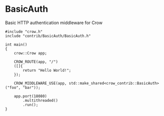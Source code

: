 BasicAuth
=========

Basic HTTP authentication middleware for Crow

    #include "crow.h"
    include "contrib/BasicAuth/BasicAuth.h"
    
    int main()
    {
        crow::Crow app;
    
        CROW_ROUTE(app, "/")
        ([]{
            return "Hello World!";
        });
    
        CROW_MIDDLEWARE_USE(app, std::make_shared<crow_contrib::BasicAuth>("foo", "bar"));

        app.port(18080)
            .multithreaded()
            .run();
    }
